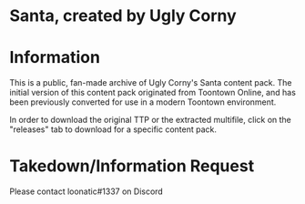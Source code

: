 # Santa, created by Ugly Corny

# Information

This is a public, fan-made archive of Ugly Corny's Santa content pack. The initial version of this content pack originated from Toontown Online, and has been previously converted for use in a modern Toontown environment.

In order to download the original TTP or the extracted multifile, click on the "releases" tab to download for a specific content pack.

# Takedown/Information Request
Please contact loonatic#1337 on Discord
